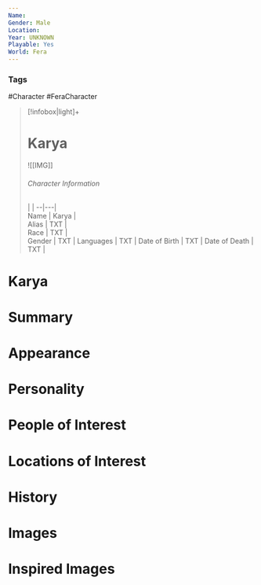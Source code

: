 ```yaml
---
Name: 
Gender: Male
Location: 
Year: UNKNOWN
Playable: Yes
World: Fera
---
```


### Tags
#Character #FeraCharacter 

> [!infobox|light]+  
> # Karya  
> ![[IMG]]  
> ###### Character Information
>  |   |
> --|---|  
> Name | Karya |  
> Alias | TXT |  
> Race | TXT |  
> Gender | TXT |
> Languages | TXT |
> Date of Birth | TXT |
> Date of Death | TXT |

# Karya

# Summary

# Appearance

# Personality

# People of Interest

# Locations of Interest

# History

# Images

# Inspired Images

